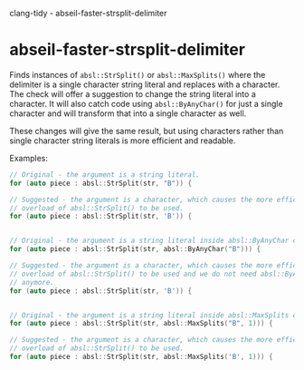clang-tidy - abseil-faster-strsplit-delimiter

</div>

# abseil-faster-strsplit-delimiter

Finds instances of `absl::StrSplit()` or `absl::MaxSplits()` where the
delimiter is a single character string literal and replaces with a
character. The check will offer a suggestion to change the string
literal into a character. It will also catch code using
`absl::ByAnyChar()` for just a single character and will transform that
into a single character as well.

These changes will give the same result, but using characters rather
than single character string literals is more efficient and readable.

Examples:

``` c++
// Original - the argument is a string literal.
for (auto piece : absl::StrSplit(str, "B")) {

// Suggested - the argument is a character, which causes the more efficient
// overload of absl::StrSplit() to be used.
for (auto piece : absl::StrSplit(str, 'B')) {


// Original - the argument is a string literal inside absl::ByAnyChar call.
for (auto piece : absl::StrSplit(str, absl::ByAnyChar("B"))) {

// Suggested - the argument is a character, which causes the more efficient
// overload of absl::StrSplit() to be used and we do not need absl::ByAnyChar
// anymore.
for (auto piece : absl::StrSplit(str, 'B')) {


// Original - the argument is a string literal inside absl::MaxSplits call.
for (auto piece : absl::StrSplit(str, absl::MaxSplits("B", 1))) {

// Suggested - the argument is a character, which causes the more efficient
// overload of absl::StrSplit() to be used.
for (auto piece : absl::StrSplit(str, absl::MaxSplits('B', 1))) {
```
